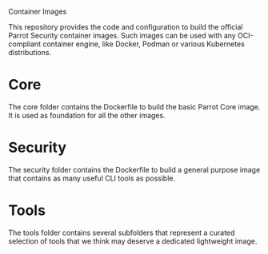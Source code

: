 Container Images

This repository provides the code and configuration to build
the official Parrot Security container images.
Such images can be used with any OCI-compliant container engine,
like Docker, Podman or various Kubernetes distributions.

# Core

The core folder contains the Dockerfile to build the basic Parrot Core image.
It is used as foundation for all the other images.

# Security
The security folder contains the Dockerfile to build a general purpose image
that contains as many useful CLI tools as possible.

# Tools
The tools folder contains several subfolders that represent a curated selection of tools
that we think may deserve a dedicated lightweight image.
